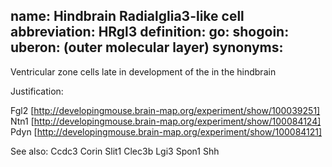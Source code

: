 name: Hindbrain Radialglia3-like cell
abbreviation: HRgl3
definition: 
go:
shogoin: 
uberon: (outer molecular layer)
synonyms:
---

Ventricular zone cells late in development of the in the hindbrain

Justification:

Fgl2 [http://developingmouse.brain-map.org/experiment/show/100039251]
Ntn1 [http://developingmouse.brain-map.org/experiment/show/100084124]
Pdyn [http://developingmouse.brain-map.org/experiment/show/100084121]

See also:
Ccdc3 Corin Slit1 Clec3b Lgi3 Spon1 Shh 